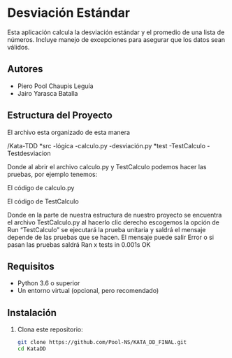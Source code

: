 # Desviación Estándar

Esta aplicación calcula la desviación estándar y el promedio de una lista de números. Incluye manejo de excepciones para asegurar que los datos sean válidos.

## Autores

- Piero Pool Chaupis Leguía
- Jairo Yarasca Batalla

## Estructura del Proyecto

El  archivo esta organizado de esta manera

/Kata-TDD
 *src
    -lógica
        -calculo.py
        -desviación.py
 *test
    -TestCalculo
    -Testdesviacion

Donde al abrir el archivo calculo.py y TestCalculo podemos hacer las pruebas, por ejemplo tenemos:

El código de calculo.py 

El código de TestCalculo

Donde en la parte de nuestra estructura de nuestro proyecto se encuentra el archivo TestCalculo.py al hacerlo clic derecho escogemos la opción de Run “TestCalculo” se ejecutará la prueba unitaria y saldrá el mensaje depende de las pruebas que se hacen. El mensaje puede salir Error o si pasan las pruebas saldrá Ran x tests in 0.001s  OK


## Requisitos

- Python 3.6 o superior
- Un entorno virtual (opcional, pero recomendado)

## Instalación

1. Clona este repositorio:

   ```bash
   git clone https://github.com/Pool-NS/KATA_DD_FINAL.git
   cd KataDD
